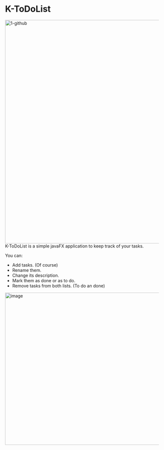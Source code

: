 # K-ToDoList
<img width="1928" height="731" alt="1-github" src="https://github.com/user-attachments/assets/d3d6e349-33ca-4ccd-b68e-0bf22c35c6a6" />
K-ToDoList is a simple javaFX application to keep track of your tasks.

You can:
  - Add tasks. (Of course)
  - Rename them.
  - Change its description.
  - Mark them as done or as to do.
  - Remove tasks from both lists. (To do an done)
<img width="747" height="498" alt="image" src="https://github.com/user-attachments/assets/474dc334-0565-4ab8-a5bb-79cf76ba009d" />
